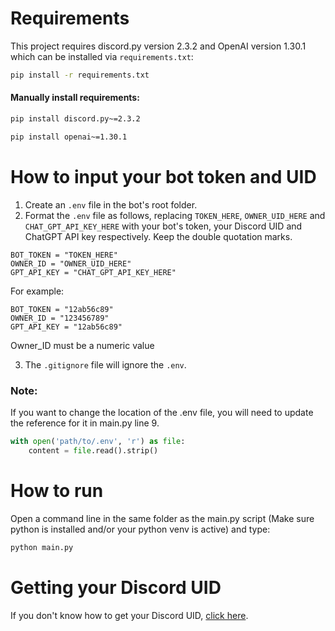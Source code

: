 # Requirements

This project requires discord.py version 2.3.2 and OpenAI version 1.30.1 which can be installed via `requirements.txt`:

```bash
pip install -r requirements.txt
```

#### Manually install requirements:

```bash
pip install discord.py~=2.3.2
```

```bash
pip install openai~=1.30.1
```

# How to input your bot token and UID

1. Create an ``.env`` file in the bot's root folder.
2. Format the ``.env`` file as follows, replacing ``TOKEN_HERE``, ``OWNER_UID_HERE`` and ``CHAT_GPT_API_KEY_HERE`` with your bot's token, your Discord UID and ChatGPT API key respectively. Keep the double quotation marks.
```text
BOT_TOKEN = "TOKEN_HERE"
OWNER_ID = "OWNER_UID_HERE"
GPT_API_KEY = "CHAT_GPT_API_KEY_HERE"
```
For example:
```text
BOT_TOKEN = "12ab56c89"
OWNER_ID = "123456789"
GPT_API_KEY = "12ab56c89"
```
Owner_ID must be a numeric value

3. The ``.gitignore`` file will ignore the ``.env``.<br>

### Note:

If you want to change the location of the .env file, you will need to update the reference for it in main.py line 9.
```python
with open('path/to/.env', 'r') as file:
    content = file.read().strip()
```

# How to run

Open a command line in the same folder as the main.py script (Make sure python is installed and/or your python venv is active) and type:
```bash
python main.py
```

# Getting your Discord UID
If you don't know how to get your Discord UID, [click here](https://support.playhive.com/discord-user-id/).
